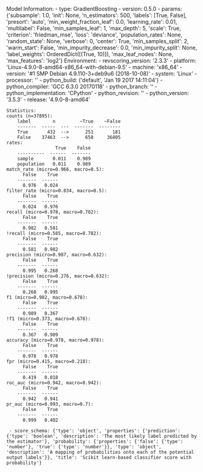 Model Information:
	 - type: GradientBoosting
	 - version: 0.5.0
	 - params: {'subsample': 1.0, 'init': None, 'n_estimators': 500, 'labels': [True, False], 'presort': 'auto', 'min_weight_fraction_leaf': 0.0, 'learning_rate': 0.01, 'multilabel': False, 'min_samples_leaf': 1, 'max_depth': 5, 'scale': True, 'criterion': 'friedman_mse', 'loss': 'deviance', 'population_rates': None, 'random_state': None, 'verbose': 0, 'center': True, 'min_samples_split': 2, 'warm_start': False, 'min_impurity_decrease': 0.0, 'min_impurity_split': None, 'label_weights': OrderedDict([(True, 10)]), 'max_leaf_nodes': None, 'max_features': 'log2'}
	Environment:
	 - revscoring_version: '2.3.3'
	 - platform: 'Linux-4.9.0-8-amd64-x86_64-with-debian-9.5'
	 - machine: 'x86_64'
	 - version: '#1 SMP Debian 4.9.110-3+deb9u6 (2018-10-08)'
	 - system: 'Linux'
	 - processor: ''
	 - python_build: ('default', 'Jan 19 2017 14:11:04')
	 - python_compiler: 'GCC 6.3.0 20170118'
	 - python_branch: ''
	 - python_implementation: 'CPython'
	 - python_revision: ''
	 - python_version: '3.5.3'
	 - release: '4.9.0-8-amd64'
	
	Statistics:
	counts (n=37895):
		label        n         ~True    ~False
		-------  -----  ---  -------  --------
		True       432  -->      251       181
		False    37463  -->      658     36805
	rates:
		              True    False
		----------  ------  -------
		sample       0.011    0.989
		population   0.011    0.989
	match_rate (micro=0.966, macro=0.5):
		  False    True
		-------  ------
		  0.976   0.024
	filter_rate (micro=0.034, macro=0.5):
		  False    True
		-------  ------
		  0.024   0.976
	recall (micro=0.978, macro=0.782):
		  False    True
		-------  ------
		  0.982   0.581
	!recall (micro=0.585, macro=0.782):
		  False    True
		-------  ------
		  0.581   0.982
	precision (micro=0.987, macro=0.632):
		  False    True
		-------  ------
		  0.995   0.268
	!precision (micro=0.276, macro=0.632):
		  False    True
		-------  ------
		  0.268   0.995
	f1 (micro=0.982, macro=0.678):
		  False    True
		-------  ------
		  0.989   0.367
	!f1 (micro=0.373, macro=0.678):
		  False    True
		-------  ------
		  0.367   0.989
	accuracy (micro=0.978, macro=0.978):
		  False    True
		-------  ------
		  0.978   0.978
	fpr (micro=0.415, macro=0.218):
		  False    True
		-------  ------
		  0.419   0.018
	roc_auc (micro=0.942, macro=0.942):
		  False    True
		-------  ------
		  0.942   0.941
	pr_auc (micro=0.993, macro=0.7):
		  False    True
		-------  ------
		  0.999   0.402
	
	 - score_schema: {'type': 'object', 'properties': {'prediction': {'type': 'boolean', 'description': 'The most likely label predicted by the estimator'}, 'probability': {'properties': {'false': {'type': 'number'}, 'true': {'type': 'number'}}, 'type': 'object', 'description': 'A mapping of probabilities onto each of the potential output labels'}}, 'title': 'Scikit learn-based classifier score with probability'}

